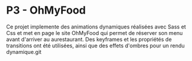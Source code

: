 # P3 - OhMyFood #  
Ce projet implemente des animations dynamiques réalisées avec Sass et Css et met en page le site OhMyFood qui permet de réserver son menu
avant d'arriver au aurestaurant.
Des keyframes et les propriétés de transitions ont été utilisées, ainsi que des effets d'ombres pour un rendu dynamique.git